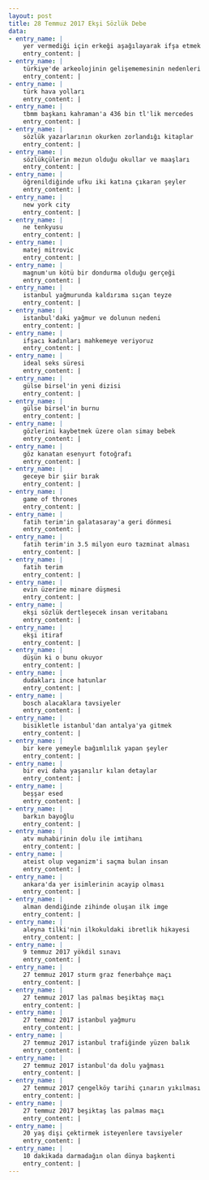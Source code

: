 ```yaml
---
layout: post
title: 28 Temmuz 2017 Ekşi Sözlük Debe
data:
- entry_name: |
    yer vermediği için erkeği aşağılayarak ifşa etmek
    entry_content: |
- entry_name: |
    türkiye'de arkeolojinin gelişememesinin nedenleri
    entry_content: |
- entry_name: |
    türk hava yolları
    entry_content: |
- entry_name: |
    tbmm başkanı kahraman'a 436 bin tl'lik mercedes
    entry_content: |
- entry_name: |
    sözlük yazarlarının okurken zorlandığı kitaplar
    entry_content: |
- entry_name: |
    sözlükçülerin mezun olduğu okullar ve maaşları
    entry_content: |
- entry_name: |
    öğrenildiğinde ufku iki katına çıkaran şeyler
    entry_content: |
- entry_name: |
    new york city
    entry_content: |
- entry_name: |
    ne tenkyusu
    entry_content: |
- entry_name: |
    matej mitrovic
    entry_content: |
- entry_name: |
    magnum'un kötü bir dondurma olduğu gerçeği
    entry_content: |
- entry_name: |
    istanbul yağmurunda kaldırıma sıçan teyze
    entry_content: |
- entry_name: |
    istanbul'daki yağmur ve dolunun nedeni
    entry_content: |
- entry_name: |
    ifşacı kadınları mahkemeye veriyoruz
    entry_content: |
- entry_name: |
    ideal seks süresi
    entry_content: |
- entry_name: |
    gülse birsel'in yeni dizisi
    entry_content: |
- entry_name: |
    gülse birsel'in burnu
    entry_content: |
- entry_name: |
    gözlerini kaybetmek üzere olan simay bebek
    entry_content: |
- entry_name: |
    göz kanatan esenyurt fotoğrafı
    entry_content: |
- entry_name: |
    geceye bir şiir bırak
    entry_content: |
- entry_name: |
    game of thrones
    entry_content: |
- entry_name: |
    fatih terim'in galatasaray'a geri dönmesi
    entry_content: |
- entry_name: |
    fatih terim'in 3.5 milyon euro tazminat alması
    entry_content: |
- entry_name: |
    fatih terim
    entry_content: |
- entry_name: |
    evin üzerine minare düşmesi
    entry_content: |
- entry_name: |
    ekşi sözlük dertleşecek insan veritabanı
    entry_content: |
- entry_name: |
    ekşi itiraf
    entry_content: |
- entry_name: |
    düşün ki o bunu okuyor
    entry_content: |
- entry_name: |
    dudakları ince hatunlar
    entry_content: |
- entry_name: |
    bosch alacaklara tavsiyeler
    entry_content: |
- entry_name: |
    bisikletle istanbul'dan antalya'ya gitmek
    entry_content: |
- entry_name: |
    bir kere yemeyle bağımlılık yapan şeyler
    entry_content: |
- entry_name: |
    bir evi daha yaşanılır kılan detaylar
    entry_content: |
- entry_name: |
    beşşar esed
    entry_content: |
- entry_name: |
    barkın bayoğlu
    entry_content: |
- entry_name: |
    atv muhabirinin dolu ile imtihanı
    entry_content: |
- entry_name: |
    ateist olup veganizm'i saçma bulan insan
    entry_content: |
- entry_name: |
    ankara'da yer isimlerinin acayip olması
    entry_content: |
- entry_name: |
    alman dendiğinde zihinde oluşan ilk imge
    entry_content: |
- entry_name: |
    aleyna tilki'nin ilkokuldaki ibretlik hikayesi
    entry_content: |
- entry_name: |
    9 temmuz 2017 yökdil sınavı
    entry_content: |
- entry_name: |
    27 temmuz 2017 sturm graz fenerbahçe maçı
    entry_content: |
- entry_name: |
    27 temmuz 2017 las palmas beşiktaş maçı
    entry_content: |
- entry_name: |
    27 temmuz 2017 istanbul yağmuru
    entry_content: |
- entry_name: |
    27 temmuz 2017 istanbul trafiğinde yüzen balık
    entry_content: |
- entry_name: |
    27 temmuz 2017 istanbul'da dolu yağması
    entry_content: |
- entry_name: |
    27 temmuz 2017 çengelköy tarihi çınarın yıkılması
    entry_content: |
- entry_name: |
    27 temmuz 2017 beşiktaş las palmas maçı
    entry_content: |
- entry_name: |
    20 yaş dişi çektirmek isteyenlere tavsiyeler
    entry_content: |
- entry_name: |
    10 dakikada darmadağın olan dünya başkenti
    entry_content: |
---
```

